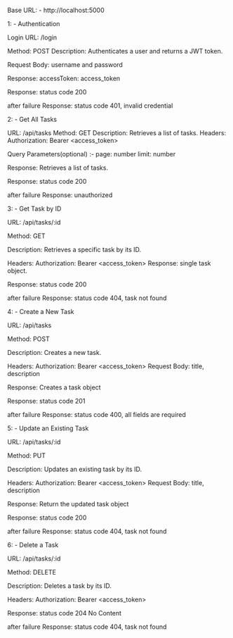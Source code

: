 Base URL: -   http://localhost:5000

1: -  Authentication

Login URL: /login

Method: POST
Description: Authenticates a user and returns a JWT token.

Request Body: username  and password

Response:  accessToken: access_token

Response: status code 200 

after failure
Response: status code 401, invalid credential



2: -  Get All Tasks

URL: /api/tasks
Method: GET
Description: Retrieves a list of tasks.
Headers: Authorization: Bearer <access_token>

Query Parameters(optional) :-
page: number
limit: number

Response: Retrieves a list of tasks.

Response: status code 200

after failure
Response: unauthorized


3: - Get Task by ID

URL: /api/tasks/:id

Method: GET

Description: Retrieves a specific task by its ID.

Headers:
Authorization: Bearer <access_token>
Response: single task object.

Response: status code 200

after failure
Response: status code 404, task not found



4: - Create a New Task

URL: /api/tasks

Method: POST

Description: Creates a new task.

Headers:
Authorization: Bearer <access_token>
Request Body: title, description

Response: Creates a task object

Response: status code 201 

after failure
Response: status code 400, all fields are required



5: - Update an Existing Task

URL: /api/tasks/:id

Method: PUT

Description: Updates an existing task by its ID.

Headers:
Authorization: Bearer <access_token>
Request Body: title, description

Response: Return the updated task object

Response: status code 200

after failure
Response: status code 404, task not found



6: - Delete a Task

URL: /api/tasks/:id

Method: DELETE

Description: Deletes a task by its ID.

Headers:
Authorization: Bearer <access_token>

Response: status code 204 No Content

after failure
Response: status code 404, task not found


